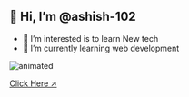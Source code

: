 ## :wave: Hi, I’m @ashish-102
- 👀 I’m interested is to learn New tech
- 🌱 I’m currently learning web development


<!---
as702/as702 is a ✨ special ✨ repository because its `README.md` (this file) appears on your GitHub profile.
You can click the Preview link to take a look at your changes.
--->

![animated](https://user-images.githubusercontent.com/64186295/222725871-bb44d6fa-2fbe-467c-a043-317f3320e964.gif)


[Click Here ↗](https://portfolio-app-lemon-delta.vercel.app/)


